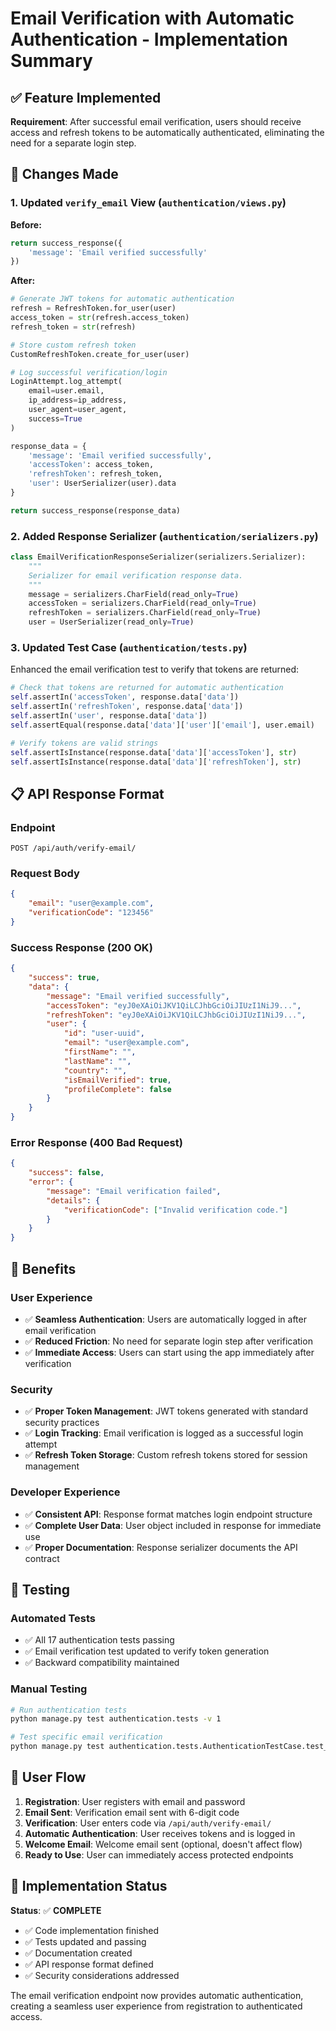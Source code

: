 # Email Verification with Automatic Authentication - Implementation Summary

## ✅ Feature Implemented

**Requirement**: After successful email verification, users should receive access and refresh tokens to be automatically authenticated, eliminating the need for a separate login step.

## 🔧 Changes Made

### 1. Updated `verify_email` View (`authentication/views.py`)

**Before:**
```python
return success_response({
    'message': 'Email verified successfully'
})
```

**After:**
```python
# Generate JWT tokens for automatic authentication
refresh = RefreshToken.for_user(user)
access_token = str(refresh.access_token)
refresh_token = str(refresh)

# Store custom refresh token
CustomRefreshToken.create_for_user(user)

# Log successful verification/login
LoginAttempt.log_attempt(
    email=user.email,
    ip_address=ip_address,
    user_agent=user_agent,
    success=True
)

response_data = {
    'message': 'Email verified successfully',
    'accessToken': access_token,
    'refreshToken': refresh_token,
    'user': UserSerializer(user).data
}

return success_response(response_data)
```

### 2. Added Response Serializer (`authentication/serializers.py`)

```python
class EmailVerificationResponseSerializer(serializers.Serializer):
    """
    Serializer for email verification response data.
    """
    message = serializers.CharField(read_only=True)
    accessToken = serializers.CharField(read_only=True)
    refreshToken = serializers.CharField(read_only=True)
    user = UserSerializer(read_only=True)
```

### 3. Updated Test Case (`authentication/tests.py`)

Enhanced the email verification test to verify that tokens are returned:

```python
# Check that tokens are returned for automatic authentication
self.assertIn('accessToken', response.data['data'])
self.assertIn('refreshToken', response.data['data'])
self.assertIn('user', response.data['data'])
self.assertEqual(response.data['data']['user']['email'], user.email)

# Verify tokens are valid strings
self.assertIsInstance(response.data['data']['accessToken'], str)
self.assertIsInstance(response.data['data']['refreshToken'], str)
```

## 📋 API Response Format

### Endpoint
```
POST /api/auth/verify-email/
```

### Request Body
```json
{
    "email": "user@example.com",
    "verificationCode": "123456"
}
```

### Success Response (200 OK)
```json
{
    "success": true,
    "data": {
        "message": "Email verified successfully",
        "accessToken": "eyJ0eXAiOiJKV1QiLCJhbGciOiJIUzI1NiJ9...",
        "refreshToken": "eyJ0eXAiOiJKV1QiLCJhbGciOiJIUzI1NiJ9...",
        "user": {
            "id": "user-uuid",
            "email": "user@example.com",
            "firstName": "",
            "lastName": "",
            "country": "",
            "isEmailVerified": true,
            "profileComplete": false
        }
    }
}
```

### Error Response (400 Bad Request)
```json
{
    "success": false,
    "error": {
        "message": "Email verification failed",
        "details": {
            "verificationCode": ["Invalid verification code."]
        }
    }
}
```

## 🎯 Benefits

### User Experience
- ✅ **Seamless Authentication**: Users are automatically logged in after email verification
- ✅ **Reduced Friction**: No need for separate login step after verification
- ✅ **Immediate Access**: Users can start using the app immediately after verification

### Security
- ✅ **Proper Token Management**: JWT tokens generated with standard security practices
- ✅ **Login Tracking**: Email verification is logged as a successful login attempt
- ✅ **Refresh Token Storage**: Custom refresh tokens stored for session management

### Developer Experience
- ✅ **Consistent API**: Response format matches login endpoint structure
- ✅ **Complete User Data**: User object included in response for immediate use
- ✅ **Proper Documentation**: Response serializer documents the API contract

## 🧪 Testing

### Automated Tests
- ✅ All 17 authentication tests passing
- ✅ Email verification test updated to verify token generation
- ✅ Backward compatibility maintained

### Manual Testing
```bash
# Run authentication tests
python manage.py test authentication.tests -v 1

# Test specific email verification
python manage.py test authentication.tests.AuthenticationTestCase.test_email_verification_success -v 2
```

## 🔄 User Flow

1. **Registration**: User registers with email and password
2. **Email Sent**: Verification email sent with 6-digit code
3. **Verification**: User enters code via `/api/auth/verify-email/`
4. **Automatic Authentication**: User receives tokens and is logged in
5. **Welcome Email**: Welcome email sent (optional, doesn't affect flow)
6. **Ready to Use**: User can immediately access protected endpoints

## 🚀 Implementation Status

**Status**: ✅ **COMPLETE**

- ✅ Code implementation finished
- ✅ Tests updated and passing
- ✅ Documentation created
- ✅ API response format defined
- ✅ Security considerations addressed

The email verification endpoint now provides automatic authentication, creating a seamless user experience from registration to authenticated access.